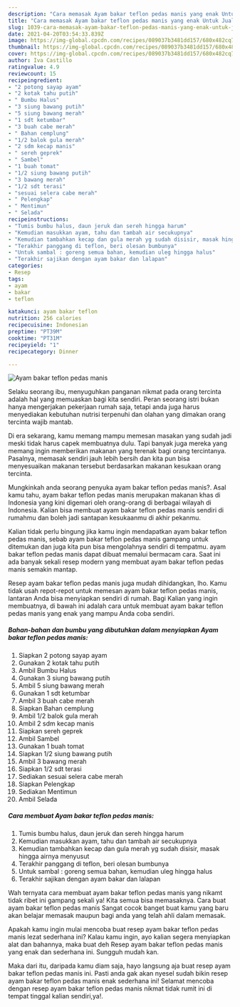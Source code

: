 ```yaml
---
description: "Cara memasak Ayam bakar teflon pedas manis yang enak Untuk Jualan"
title: "Cara memasak Ayam bakar teflon pedas manis yang enak Untuk Jualan"
slug: 1039-cara-memasak-ayam-bakar-teflon-pedas-manis-yang-enak-untuk-jualan
date: 2021-04-20T03:54:33.839Z
image: https://img-global.cpcdn.com/recipes/089037b3481dd157/680x482cq70/ayam-bakar-teflon-pedas-manis-foto-resep-utama.jpg
thumbnail: https://img-global.cpcdn.com/recipes/089037b3481dd157/680x482cq70/ayam-bakar-teflon-pedas-manis-foto-resep-utama.jpg
cover: https://img-global.cpcdn.com/recipes/089037b3481dd157/680x482cq70/ayam-bakar-teflon-pedas-manis-foto-resep-utama.jpg
author: Iva Castillo
ratingvalue: 4.9
reviewcount: 15
recipeingredient:
- "2 potong sayap ayam"
- "2 kotak tahu putih"
- " Bumbu Halus"
- "3 siung bawang putih"
- "5 siung bawang merah"
- "1 sdt ketumbar"
- "3 buah cabe merah"
- " Bahan cemplung"
- "1/2 balok gula merah"
- "2 sdm kecap manis"
- " sereh geprek"
- " Sambel"
- "1 buah tomat"
- "1/2 siung bawang putih"
- "3 bawang merah"
- "1/2 sdt terasi"
- "sesuai selera cabe merah"
- " Pelengkap"
- " Mentimun"
- " Selada"
recipeinstructions:
- "Tumis bumbu halus, daun jeruk dan sereh hingga harum"
- "Kemudian masukkan ayam, tahu dan tambah air secukupnya"
- "Kemudian tambahkan kecap dan gula merah yg sudah disisir, masak hingga airnya menyusut"
- "Terakhir panggang di teflon, beri olesan bumbunya"
- "Untuk sambal : goreng semua bahan, kemudian uleg hingga halus"
- "Terakhir sajikan dengan ayam bakar dan lalapan"
categories:
- Resep
tags:
- ayam
- bakar
- teflon

katakunci: ayam bakar teflon 
nutrition: 256 calories
recipecuisine: Indonesian
preptime: "PT39M"
cooktime: "PT31M"
recipeyield: "1"
recipecategory: Dinner

---
```



![Ayam bakar teflon pedas manis](https://img-global.cpcdn.com/recipes/089037b3481dd157/680x482cq70/ayam-bakar-teflon-pedas-manis-foto-resep-utama.jpg)

Selaku seorang ibu, menyuguhkan panganan nikmat pada orang tercinta adalah hal yang memuaskan bagi kita sendiri. Peran seorang istri bukan hanya mengerjakan pekerjaan rumah saja, tetapi anda juga harus menyediakan kebutuhan nutrisi terpenuhi dan olahan yang dimakan orang tercinta wajib mantab.

Di era  sekarang, kamu memang mampu memesan masakan yang sudah jadi meski tidak harus capek membuatnya dulu. Tapi banyak juga mereka yang memang ingin memberikan makanan yang terenak bagi orang tercintanya. Pasalnya, memasak sendiri jauh lebih bersih dan kita pun bisa menyesuaikan makanan tersebut berdasarkan makanan kesukaan orang tercinta. 



Mungkinkah anda seorang penyuka ayam bakar teflon pedas manis?. Asal kamu tahu, ayam bakar teflon pedas manis merupakan makanan khas di Indonesia yang kini digemari oleh orang-orang di berbagai wilayah di Indonesia. Kalian bisa membuat ayam bakar teflon pedas manis sendiri di rumahmu dan boleh jadi santapan kesukaanmu di akhir pekanmu.

Kalian tidak perlu bingung jika kamu ingin mendapatkan ayam bakar teflon pedas manis, sebab ayam bakar teflon pedas manis gampang untuk ditemukan dan juga kita pun bisa mengolahnya sendiri di tempatmu. ayam bakar teflon pedas manis dapat dibuat memalui bermacam cara. Saat ini ada banyak sekali resep modern yang membuat ayam bakar teflon pedas manis semakin mantap.

Resep ayam bakar teflon pedas manis juga mudah dihidangkan, lho. Kamu tidak usah repot-repot untuk memesan ayam bakar teflon pedas manis, lantaran Anda bisa menyiapkan sendiri di rumah. Bagi Kalian yang ingin membuatnya, di bawah ini adalah cara untuk membuat ayam bakar teflon pedas manis yang enak yang mampu Anda coba sendiri.

<!--inarticleads1-->

##### Bahan-bahan dan bumbu yang dibutuhkan dalam menyiapkan Ayam bakar teflon pedas manis:

1. Siapkan 2 potong sayap ayam
1. Gunakan 2 kotak tahu putih
1. Ambil  Bumbu Halus
1. Gunakan 3 siung bawang putih
1. Ambil 5 siung bawang merah
1. Gunakan 1 sdt ketumbar
1. Ambil 3 buah cabe merah
1. Siapkan  Bahan cemplung
1. Ambil 1/2 balok gula merah
1. Ambil 2 sdm kecap manis
1. Siapkan  sereh geprek
1. Ambil  Sambel
1. Gunakan 1 buah tomat
1. Siapkan 1/2 siung bawang putih
1. Ambil 3 bawang merah
1. Siapkan 1/2 sdt terasi
1. Sediakan sesuai selera cabe merah
1. Siapkan  Pelengkap
1. Sediakan  Mentimun
1. Ambil  Selada




<!--inarticleads2-->

##### Cara membuat Ayam bakar teflon pedas manis:

1. Tumis bumbu halus, daun jeruk dan sereh hingga harum
1. Kemudian masukkan ayam, tahu dan tambah air secukupnya
1. Kemudian tambahkan kecap dan gula merah yg sudah disisir, masak hingga airnya menyusut
1. Terakhir panggang di teflon, beri olesan bumbunya
1. Untuk sambal : goreng semua bahan, kemudian uleg hingga halus
1. Terakhir sajikan dengan ayam bakar dan lalapan




Wah ternyata cara membuat ayam bakar teflon pedas manis yang nikamt tidak ribet ini gampang sekali ya! Kita semua bisa memasaknya. Cara buat ayam bakar teflon pedas manis Sangat cocok banget buat kamu yang baru akan belajar memasak maupun bagi anda yang telah ahli dalam memasak.

Apakah kamu ingin mulai mencoba buat resep ayam bakar teflon pedas manis lezat sederhana ini? Kalau kamu ingin, ayo kalian segera menyiapkan alat dan bahannya, maka buat deh Resep ayam bakar teflon pedas manis yang enak dan sederhana ini. Sungguh mudah kan. 

Maka dari itu, daripada kamu diam saja, hayo langsung aja buat resep ayam bakar teflon pedas manis ini. Pasti anda gak akan nyesel sudah bikin resep ayam bakar teflon pedas manis enak sederhana ini! Selamat mencoba dengan resep ayam bakar teflon pedas manis nikmat tidak rumit ini di tempat tinggal kalian sendiri,ya!.

